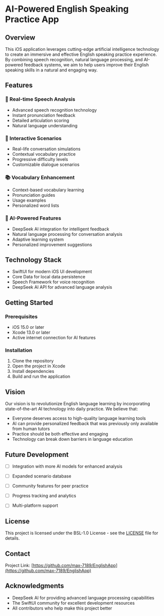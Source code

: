 # AI-Powered English Speaking Practice App

## Overview
This iOS application leverages cutting-edge artificial intelligence technology to create an immersive and effective English speaking practice experience. By combining speech recognition, natural language processing, and AI-powered feedback systems, we aim to help users improve their English speaking skills in a natural and engaging way.

## Features

### 🎯 Real-time Speech Analysis
- Advanced speech recognition technology
- Instant pronunciation feedback
- Detailed articulation scoring
- Natural language understanding

### 💬 Interactive Scenarios
- Real-life conversation simulations
- Contextual vocabulary practice
- Progressive difficulty levels
- Customizable dialogue scenarios

### 📚 Vocabulary Enhancement
- Context-based vocabulary learning
- Pronunciation guides
- Usage examples
- Personalized word lists

### 🤖 AI-Powered Features
- DeepSeek AI integration for intelligent feedback
- Natural language processing for conversation analysis
- Adaptive learning system
- Personalized improvement suggestions

## Technology Stack
- SwiftUI for modern iOS UI development
- Core Data for local data persistence
- Speech Framework for voice recognition
- DeepSeek AI API for advanced language analysis

## Getting Started

### Prerequisites
- iOS 15.0 or later
- Xcode 13.0 or later
- Active internet connection for AI features

### Installation
1. Clone the repository
2. Open the project in Xcode
3. Install dependencies
4. Build and run the application

## Vision
Our vision is to revolutionize English language learning by incorporating state-of-the-art AI technology into daily practice. We believe that:
- Everyone deserves access to high-quality language learning tools
- AI can provide personalized feedback that was previously only available from human tutors
- Practice should be both effective and engaging
- Technology can break down barriers in language education

## Future Development
- [ ] Integration with more AI models for enhanced analysis
- [ ] Expanded scenario database
- [ ] Community features for peer practice
- [ ] Progress tracking and analytics
- [ ] Multi-platform support



## License
This project is licensed under the BSL-1.0 License - see the [LICENSE](LICENSE) file for details.

## Contact
Project Link: [https://github.com/max-7189/EnglishApp](https://github.com/max-7189/EnglishApp)

## Acknowledgments
- DeepSeek AI for providing advanced language processing capabilities
- The SwiftUI community for excellent development resources
- All contributors who help make this project better
